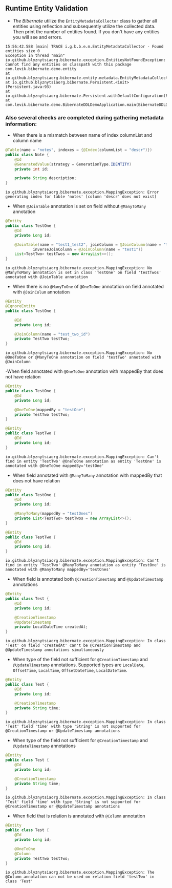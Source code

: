 ## Runtime Entity Validation

- *The Bibernate* utilize the `EntityMetadataCollector` class to gather all entities using reflection and subsequently utilize the collected data.
    Then print the number of entities found. If you don't have any entities you will see and errors.

```
15:56:42.588 [main] TRACE i.g.b.b.e.m.EntityMetadataCollector - Found entities size 0
Exception in thread "main" io.github.blyznytsiaorg.bibernate.exception.EntitiesNotFoundException: Cannot find any entities on classpath with this package com.levik.bibernate.demo.entity
at io.github.blyznytsiaorg.bibernate.entity.metadata.EntityMetadataCollector.collectMetadata(EntityMetadataCollector.java:80)
at io.github.blyznytsiaorg.bibernate.Persistent.<init>(Persistent.java:93)
at io.github.blyznytsiaorg.bibernate.Persistent.withDefaultConfiguration(Persistent.java:44)
at com.levik.bibernate.demo.BibernateDDLDemoApplication.main(BibernateDDLDemoApplication.java:13)
```

### Also several checks are completed during gathering metadata information:
- When there is a mismatch between name of index columnList and column name

```java
@Table(name = "notes", indexes = {@Index(columnList = "descr")})
public class Note {
    @Id
    @GeneratedValue(strategy = GenerationType.IDENTITY)
    private int id;

    private String description;
}
```
```
io.github.blyznytsiaorg.bibernate.exception.MappingException: Error generating index for table 'notes' [column 'descr' does not exist]
```

- When `@JoinTable` annotation is set on field without `@ManyToMany` annotation
```java
@Entity
public class TestOne {
    @Id
    private Long id;

    @JoinTable(name = "test1_test2", joinColumn = @JoinColumn(name = "test1_id"),
            inverseJoinColumn = @JoinColumn(name = "test1"))
    List<TestTwo> testTwos = new ArrayList<>();
}
```
```
io.github.blyznytsiaorg.bibernate.exception.MappingException: No @ManyToMany annotation is set in class 'TestOne' on field 'testTwos' annotated with @JoinTable annotation
```
- When there is no `@ManyToOne` of `@OneToOne` annotation on field annotated with `@JoinColum` annotation
```java
@Entity
@IgnoreEntity
public class TestOne {

    @Id
    private Long id;

    @JoinColumn(name = "test_two_id")
    private TestTwo testTwo;
}
```
```
io.github.blyznytsiaorg.bibernate.exception.MappingException: No @OneToOne or @ManyToOne annotation on field 'testTwo' annotated with @JoinColumn
```
-When field annotated with `@OneToOne` annotation with mappedBy that does not have relation
```java
@Entity
public class TestOne {
    @Id
    private Long id;

    @OneToOne(mappedBy = "testOne")
    private TestTwo testTwo;
}

@Entity
public class TestTwo {
    @Id
    private Long id;
}
```
```
io.github.blyznytsiaorg.bibernate.exception.MappingException: Can't find in entity 'TestTwo' @OneToOne annotation as entity 'TestOne' is annotated with @OneToOne mappedBy='testOne'
```
- When field annotated with `@ManyToMany` annotation with mappedBy that does not have relation
```java
@Entity
public class TestOne {
    @Id
    private Long id;

    @ManyToMany(mappedBy = "testOnes")
    private List<TestTwo> testTwos = new ArrayList<>();
}

@Entity
public class TestTwo {
    @Id
    private Long id;
}
```
```
io.github.blyznytsiaorg.bibernate.exception.MappingException: Can't find in entity 'TestTwo' @ManyToMany annotation as entity 'TestOne' is annotated with @ManyToMany mappedBy='testOnes'
```
- When field is annotated both `@CreationTimestamp` and `@UpdateTimestamp` annotations
```java
@Entity
public class Test {
    @Id
    private Long id;

    @CreationTimestamp
    @UpdateTimestamp
    private LocalDateTime createdAt;
}
```
```
io.github.blyznytsiaorg.bibernate.exception.MappingException: In class 'Test' on field 'createdAt' can't be @CreationTimestamp and @UpdateTimestamp annotations simultaneously
```

- When type of the field not sufficient for `@CreationTimestamp` and `@UpdateTimestamp` annotations. Supported types are `LocalDate`, `OffsetTime`, `LocalTime`, `OffsetDateTime`, `LocalDateTime`.
```java
@Entity
public class Test {
    @Id
    private Long id;

    @CreationTimestamp
    private String time;
}
```
```
io.github.blyznytsiaorg.bibernate.exception.MappingException: In class 'Test' field 'time' with type 'String' is not supported for @CreationTimestamp or @UpdateTimestamp annotations
```

- When type of the field not sufficient for `@CreationTimestamp` and `@UpdateTimestamp` annotations
```java
@Entity
public class Test {
    @Id
    private Long id;

    @CreationTimestamp
    private String time;
}
```
```
io.github.blyznytsiaorg.bibernate.exception.MappingException: In class 'Test' field 'time' with type 'String' is not supported for @CreationTimestamp or @UpdateTimestamp annotations
```

- When field that is relation is annotated with `@Column` annotation
```java
@Entity
public class Test {
    @Id
    private Long id;

    @OneToOne
    @Column
    private TestTwo testTwo;
}
```
```
io.github.blyznytsiaorg.bibernate.exception.MappingException: The @Column annotation can not be used on relation field 'testTwo' in class 'Test'
```